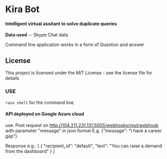 # Kira Bot

#### Intelligent virtual assitant to solve duplicate queries

**Data used** -- Skype Chat data 

Command line application works in a form of Question and answer

## License
This project is licensed under the MIT License - see the license file for details

### USE

<code>rasa shell</code> for the command line. 

#### API deployed on Google Azure cloud
use:
Post request on http://104.211.231.131:5005/webhooks/rest/webhook with parameter "message" in json format
E.g.
{"message": "I have a career gap"}

Response e.g.:
[
    {
        "recipient_id": "default",
        "text": "You can raise a demand from the dashboard"
    }
]
